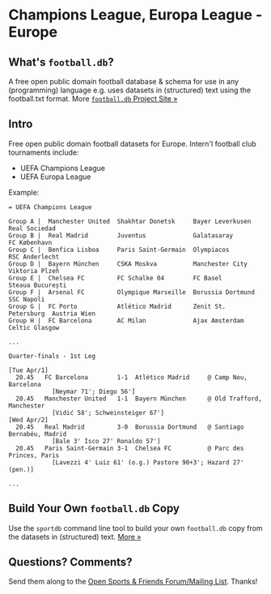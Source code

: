 # Champions League, Europa League - Europe

## What's `football.db`?

A free open public domain football database & schema
for use in any (programming) language e.g. uses datasets in (structured) text
using the football.txt format.
More [`football.db` Project Site »](http://openfootball.github.io)


## Intro

Free open public domain football datasets for Europe.
Intern'l football club tournaments include:

- UEFA Champions League
- UEFA Europa League

Example:

```
= UEFA Champions League

Group A |  Manchester United  Shakhtar Donetsk     Bayer Leverkusen      Real Sociedad
Group B |  Real Madrid        Juventus             Galatasaray           FC København
Group C |  Benfica Lisboa     Paris Saint-Germain  Olympiacos            RSC Anderlecht
Group D |  Bayern München     CSKA Moskva          Manchester City       Viktoria Plzeň
Group E |  Chelsea FC         FC Schalke 04        FC Basel              Steaua București
Group F |  Arsenal FC         Olympique Marseille  Borussia Dortmund     SSC Napoli
Group G |  FC Porto           Atlético Madrid      Zenit St. Petersburg  Austria Wien
Group H |  FC Barcelona       AC Milan             Ajax Amsterdam        Celtic Glasgow

...

Quarter-finals - 1st Leg

[Tue Apr/1]
  20.45   FC Barcelona        1-1  Atlético Madrid     @ Camp Nou, Barcelona
            [Neymar 71'; Diego 56']
  20.45   Manchester United   1-1  Bayern München      @ Old Trafford, Manchester
            [Vidić 58'; Schweinsteiger 67']
[Wed Apr/2]
  20.45   Real Madrid         3-0  Borussia Dortmund   @ Santiago Bernabéu, Madrid
            [Bale 3' Isco 27' Ronaldo 57']
  20.45   Paris Saint-Germain 3-1  Chelsea FC          @ Parc des Princes, Paris
            [Lavezzi 4' Luiz 61' (o.g.) Pastore 90+3'; Hazard 27' (pen.)]

...
```

## Build Your Own `football.db` Copy

Use the `sportdb` command line tool to build your own `football.db` copy
from the datasets in (structured) text. [More »](https://github.com/openfootball/datafile)



## Questions? Comments?

Send them along to the
[Open Sports & Friends Forum/Mailing List](http://groups.google.com/group/opensport).
Thanks!
